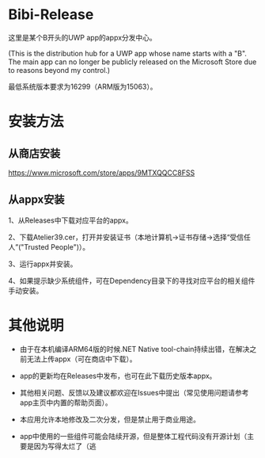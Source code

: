 # Bibi-Release
这里是某个B开头的UWP app的appx分发中心。

(This is the distribution hub for a UWP app whose name starts with a "B". The main app can no longer be publicly released on the Microsoft Store due to reasons beyond my control.)

最低系统版本要求为16299（ARM版为15063）。

# 安装方法

## 从商店安装

https://www.microsoft.com/store/apps/9MTXQQCC8FSS

## 从appx安装

1、从Releases中下载对应平台的appx。

2、下载Atelier39.cer，打开并安装证书（本地计算机->证书存储->选择“受信任人”("Trusted People")）。

3、运行appx并安装。

4、如果提示缺少系统组件，可在Dependency目录下的寻找对应平台的相关组件手动安装。

# 其他说明

- 由于在本机编译ARM64版的时候.NET Native tool-chain持续出错，在解决之前无法上传appx（可在商店中下载）。

- app的更新均在Releases中发布，也可在此下载历史版本appx。

- 其他相关问题、反馈以及建议都欢迎在Issues中提出（常见使用问题请参考app主页中内置的帮助页面）。

- 本应用允许本地修改及二次分发，但是禁止用于商业用途。

- app中使用的一些组件可能会陆续开源，但是整体工程代码没有开源计划（主要是因为写得太烂了（逃
